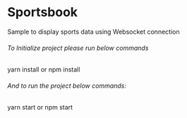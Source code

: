 # Sportsbook

Sample to display sports data using Websocket connection

###### To Initialize project please run below commands

yarn install
or
npm install

###### And to run the project below commands:

yarn start
or
npm start
